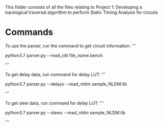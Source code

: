This folder consists of all the files relating to Project 1: Developing a topological traversal algorithm to perform Static Timing Analysis for circuits <br />

# Commands

To use the parser, run the command to get circuit information:
'''

python3.7 parser.py --read_ckt file_name.bench

'''

To get delay data, run command for delay LUT:
'''

python3.7 parser.py --delays --read_nldm sample_NLDM.lib 

'''

To get slew data, run command for delay LUT:
'''

python3.7 parser.py --slews --read_nldm sample_NLDM.lib

'''